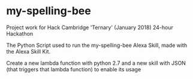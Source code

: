 # my-spelling-bee

Project work for Hack Cambridge 'Ternary' (January 2018) 24-hour Hackathon 

The Python Script used to run the my-spelling-bee Alexa Skill, made with the Alexa Skill Kit.

Create a new lambda function with python 2.7 and a new skill with JSON (that triggers that lambda function) to enable its usage
